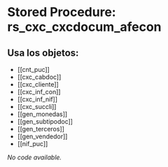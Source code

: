 # Stored Procedure: rs_cxc_cxcdocum_afecon

## Usa los objetos:
- [[cnt_puc]]
- [[cxc_cabdoc]]
- [[cxc_cliente]]
- [[cxc_inf_con]]
- [[cxc_inf_nif]]
- [[cxc_succli]]
- [[gen_monedas]]
- [[gen_subtipodoc]]
- [[gen_terceros]]
- [[gen_vendedor]]
- [[nif_puc]]

*No code available.*
